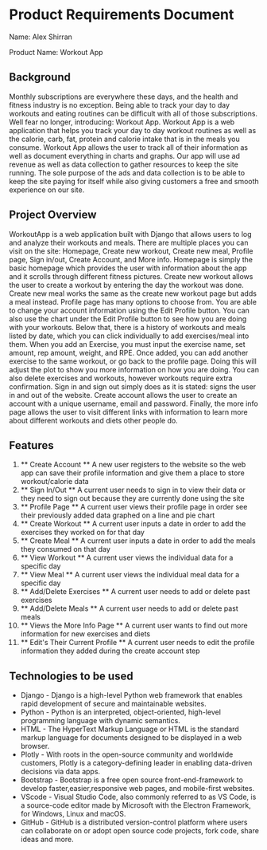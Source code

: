 # Product Requirements Document
Name: Alex Shirran

Product Name: Workout App

## Background
Monthly subscriptions are everywhere these days, and the health and fitness industry is no exception. Being able to track your day to day workouts and eating routines can be
difficult with all of those subscriptions. Well fear no longer, introducing: Workout App. Workout App is a web application that helps you track your day to day workout routines 
as well as the calorie, carb, fat, protein and calorie intake that is in the meals you consume. Workout App allows the user to track all of their information as well as document
everything in charts and graphs. Our app will use ad revenue as well as data collection to gather resources to keep the site running. The sole purpose of the ads and data 
collection is to be able to keep the site paying for itself while also giving customers a free and smooth experience on our site.

## Project Overview
WorkoutApp is a web application built with Django that allows users to log and analyze their workouts and meals. There are multiple places you can visit on the site: Homepage,
Create new workout, Create new meal, Profile page, Sign in/out, Create Account, and More info. Homepage is simply the basic homepage which provides the user with information 
about the app and it scrolls through different fitness pictures. Create new workout allows the user to create a workout by entering the day the workout was done. Create new 
meal works the same as the create new workout page but adds a meal instead. Profile page has many options to choose from. You are able to change your account information using 
the Edit Profile button. You can also use the chart under the Edit Profile button to see how you are doing with your workouts. Below that, there is a history of workouts and 
meals listed by date, which you can click individually to add exercises/meal into them. When you add an Exercise, you must input the exercise name, set amount, rep amount, weight,
and RPE. Once added, you can add another exercise to the same workout, or go back to the profile page. Doing this will adjust the plot to show you more information on how you are 
doing. You can also delete exercises and workouts, however workouts require extra confirmation. Sign in and sign out simply does as it is stated: signs the user in and out of the
website. Create account allows the user to create an account with a unique username, email and password. Finally, the more info page allows the user to visit different links with
information to learn more about different workouts and diets other people do.

## Features
1. ** Create Account ** A new user registers to the website so the web app can save their profile information and give them a place to store workout/calorie data
2. ** Sign In/Out ** A current user needs to sign in to view their data or they need to sign out because they are currently done using the site
3. ** Profile Page ** A current user views their profile page in order see their previously added data graphed on a line and pie chart
4. ** Create Workout ** A current user inputs a date in order to add the exercises they worked on for that day
5. ** Create Meal ** A current user inputs a date in order to add the meals they consumed on that day
6. ** View Workout ** A current user views the individual data for a specific day
7. ** View Meal ** A current user views the individual meal data for a specific day
8. ** Add/Delete Exercises ** A current user needs to add or delete past exercises
9. ** Add/Delete Meals ** A current user needs to add or delete past meals
10. ** Views the More Info Page ** A current user wants to find out more information for new exercises and diets
11. ** Edit's Their Current Profile ** A current user needs to edit the profile information they added during the create account step

## Technologies to be used
* Django - Django is a high-level Python web framework that enables rapid development of secure and maintainable websites.
* Python - Python is an interpreted, object-oriented, high-level programming language with dynamic semantics.
* HTML - The HyperText Markup Language or HTML is the standard markup language for documents designed to be displayed in a web browser.
* Plotly - With roots in the open-source community and worldwide customers, Plotly is a category-defining leader in enabling data-driven decisions via data apps.
* Bootstrap - Bootstrap is a free open source front-end-framework to develop faster,easier,responsive web pages, and mobile-first websites. 
* VScode - Visual Studio Code, also commonly referred to as VS Code, is a source-code editor made by Microsoft with the Electron Framework, for Windows, Linux and macOS.
* GitHub - GitHub is a distributed version-control platform where users can collaborate on or adopt open source code projects, fork code, share ideas and more.
